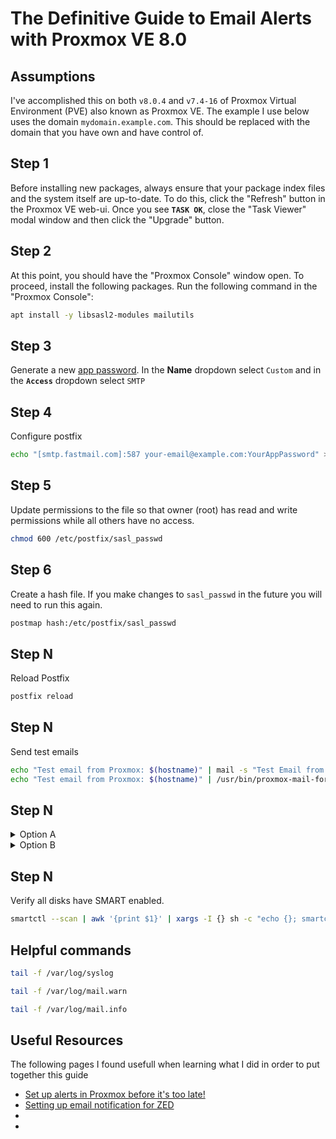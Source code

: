 # The Definitive Guide to Email Alerts with Proxmox VE 8.0

## Assumptions
I've accomplished this on both `v8.0.4` and `v7.4-16` of Proxmox Virtual Environment (PVE) also known as Proxmox VE. 
The example I use below uses the domain `mydomain.example.com`. This should be replaced with the domain that you have 
own and have control of.

## Step 1
Before installing new packages, always ensure that your package index files and 
the system itself are up-to-date. To do this, click the "Refresh" button in the 
Proxmox VE web-ui. Once you see **`TASK OK`**, close the "Task Viewer" modal 
window and then click the "Upgrade" button.

## Step 2
At this point, you should have the "Proxmox Console" window open.
To proceed, install the following packages. Run the following command in the 
"Proxmox Console":
```bash
apt install -y libsasl2-modules mailutils
```
## Step 3
Generate a new [app password](https://www.fastmail.help/hc/en-us/articles/360058752854-App-passwords). 
In the **Name** dropdown select `Custom` and in the **`Access`** dropdown select `SMTP`

## Step 4
Configure postfix
```bash
echo "[smtp.fastmail.com]:587 your-email@example.com:YourAppPassword" > /etc/postfix/sasl_passwd
```

## Step 5
Update permissions to the file so that owner (root) has read and write permissions while all others have no access.
```bash
chmod 600 /etc/postfix/sasl_passwd
```
## Step 6
Create a hash file. If you make changes to `sasl_passwd` in the future you will need to run this again.
```bash
postmap hash:/etc/postfix/sasl_passwd
```

## Step N
Reload Postfix
```bash
postfix reload
```

## Step N
Send test emails
```bash
echo "Test email from Proxmox: $(hostname)" | mail -s "Test Email from Proxmox" root
echo "Test email from Proxmox: $(hostname)" | /usr/bin/proxmox-mail-forward
```

## Step N
<details>
<summary>Option A</summary>
Change the finger information for the `root` user.
  
```bash
chfn --full-name "Display Name" root
```
</details>

<details>
<summary>Option B</summary>
Use Postfix PCRE to change the root user display name on emails sent from postfix.
  
### Option B Step N
```bash
apt install -y postfix-pcre
```

### Option B Step N
/etc/postfix/smtp_header_check
```conf
/^From: (.*) (.*)$/ REPLACE From: EmailDisplayName $2
```

### Option B Step N
Create a hash file. If you make changes to `smtp_header_checks` in the future you will need to run this again.
```bash
postmap hash:/etc/postfix/smtp_header_checks
```

### Option B Step N
Add the following line to the end of the `/etc/postfix/main.cf` file
```conf
smtp_header_checks = pcre:/etc/postfix/smtp_header_checks
```
</details>

## Step N
Verify all disks have SMART enabled.
```bash
smartctl --scan | awk '{print $1}' | xargs -I {} sh -c "echo {}; smartctl -i {} | grep 'SMART support is:'"
```

## Helpful commands
```bash
tail -f /var/log/syslog
```
```bash
tail -f /var/log/mail.warn
```
```bash
tail -f /var/log/mail.info
```

## Useful Resources
The following pages I found usefull when learning what I did in order to put together this guide
- [Set up alerts in Proxmox before it's too late!](https://web.archive.org/web/20230901194249/https://technotim.live/posts/proxmox-alerts/)
- [Setting up email notification for ZED](https://web.archive.org/web/20230815011914/https://old.reddit.com/r/Proxmox/comments/15puwzc/setting_up_email_notification_for_zed/)
- [](https://forum.proxmox.com/threads/get-postfix-to-send-notifications-email-externally.59940/)
- [](https://i12bretro.github.io/tutorials/0717.html)
